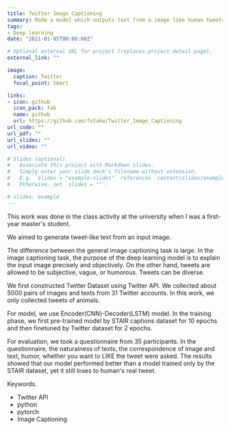 ```yaml
---
title: Twitter Image Captioning
summary: Made a model which outputs text from a image like human tweets, using Encoder-Decoder Model. Application of image captioning technique.
tags:
- Deep learning
date: "2021-01-05T00:00:00Z"

# Optional external URL for project (replaces project detail page).
external_link: ""

image:
  caption: Twitter
  focal_point: Smart

links:
- icon: github
  icon_pack: fab
  name: github
  url: https://github.com/futakw/Twitter_Image_Captioning
url_code: ""
url_pdf: ""
url_slides: ""
url_video: ""

# Slides (optional).
#   Associate this project with Markdown slides.
#   Simply enter your slide deck's filename without extension.
#   E.g. `slides = "example-slides"` references `content/slides/example-slides.md`.
#   Otherwise, set `slides = ""`.

# slides: example
---
```


This work was done in the class activity at the university when I was a first-year master's student.

We aimed to generate tweet-like text from an input image.

The difference between the general image captioning task is large. In the image captioning task, the purpose of the deep learning model is to explain the input image precisely and objectively. On the other hand, tweets are allowed to be subjective, vague, or humorous. Tweets can be diverse.

We first constructed Twitter Dataset using Twitter API. We collected about 5000 pairs of images and texts from 31 Twitter accounts. In this work, we only collected tweets of animals.

For model, we use Encoder(CNN)-Decoder(LSTM) model. In the training phase, we first pre-trained model by STAIR captions dataset for 10 epochs and then finetuned by Twitter dataset for 2 epochs.

For evaluation, we took a questionnaire from 35 participants. In the questionnaire, the naturalness of texts, the correspondence of image and text, humor, whether you want to LIKE the tweet were asked. The results showed that our model performed better than a model trained only by the STAIR dataset, yet it still loses to human's real tweet.


Keywords.
- Twitter API
- python
- pytorch
- Image Captioning